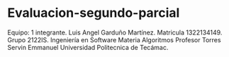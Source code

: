 # Evaluacion-segundo-parcial
Equipo: 1 integrante.
Luis Angel Garduño Martínez. 
Matricula 1322134149. 
Grupo 2122IS. 
Ingeniería en Software
Materia Algoritmos
Profesor Torres Servin Emmanuel
Universidad Politecnica de Tecámac.
